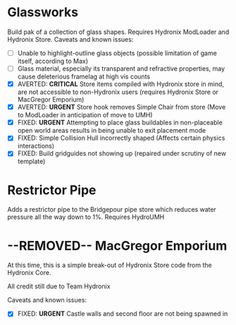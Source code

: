 
# Glassworks
Build pak of a collection of glass shapes.  Requires Hydronix ModLoader and Hydronix Store.
Caveats and known issues:

- [ ] Unable to highlight-outline glass objects (possible limitation of game itself, according to Max)
- [ ] Glass material, especially its transparent and refractive properties, may cause deleterious framelag at high vis counts
- [X] AVERTED: **CRITICAL** Store items compiled with Hydronix store in mind, are not accessible to non-Hydronix users (requires Hydronix Store or MacGregor Emporium)
- [X] AVERTED: **URGENT** Store hook removes Simple Chair from store (Move to ModLoader in anticipation of move to UMH)
- [x] FIXED: **URGENT** Attempting to place glass buildables in non-placeable open world areas results in being unable to exit placement mode
- [X] FIXED: Simple Collision Hull incorrectly shaped (Affects certain physics interactions)
- [x] FIXED: Build gridguides not showing up (repaired under scrutiny of new template)

# Restrictor Pipe
Adds a restrictor pipe to the Bridgepour pipe store which reduces water pressure all the way down to 1%.
Requires HydroUMH

# --REMOVED-- MacGregor Emporium
At this time, this is a simple break-out of Hydronix Store code from the Hydronix Core.

All credit still due to Team Hydronix

Caveats and known issues:
- [x] FIXED: **URGENT** Castle walls and second floor are not being spawned in
